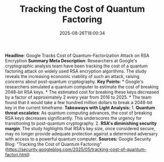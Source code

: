 ﻿---
title: "Tracking the Cost of Quantum Factoring"
date: "2025-08-26T18:00:34"
category: "Markets"
summary: ""
slug: "tracking the cost of quantum factoring"
source_urls:
  - "http://security.googleblog.com/2025/05/tracking-cost-of-quantum-factori.html"
seo:
  title: "Tracking the Cost of Quantum Factoring | Hash n Hedge"
  description: ""
  keywords: ["news", "markets", "brief"]
---
**Headline**: Google Tracks Cost of Quantum-Factorization Attack on RSA Encryption  **Summary Meta Description**: Researchers at Google's cryptographic analysis team have been tracking the cost of a quantum factoring attack on widely used RSA encryption algorithms. The study reveals the increasing economic viability of such an attack, raising concerns about post-quantum cryptography.  **Key Points:**  * Google's researchers simulated a quantum computer to estimate the cost of breaking 2048-bit RSA keys. * The estimated cost for breaking these keys decreased by a factor of approximately 2 every year from 2016 to 2025. * The team found that it would take a few hundred million dollars to break a 2048-bit key in the current timeframe.  **Takeaways with Light Analysis:**  1. **Quantum threat escalates**: As quantum computing advances, the cost of breaking RSA keys decreases significantly. This underscores the urgency for transitioning to post-quantum cryptography. 2. **RSA's diminishing security margin**: The study highlights that RSA's key size, once considered secure, may no longer provide adequate protection against a determined adversary with access to a powerful quantum computer.  **Sources:** Google Security Blog: "Tracking the Cost of Quantum Factoring" (https://security.googleblog.com/2025/05/tracking-cost-of-quantum-factori.html) 
